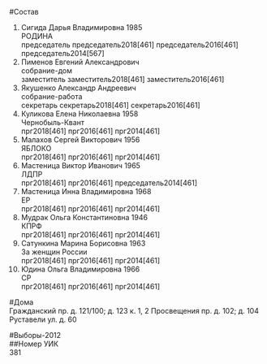 #Состав  
1. Сигида Дарья Владимировна 1985  
    РОДИНА  
    председатель председатель2018[461] председатель2016[461] председатель2014[567]  
2. Пименов Евгений Александрович  
    собрание-дом  
    заместитель заместитель2018[461] заместитель2016[461]  
3. Якушенко Александр Андреевич  
    собрание-работа  
    секретарь секретарь2018[461] секретарь2016[461]  
4. Куликова Елена Николаевна 1958  
    Чернобыль-Квант  
    прг2018[461] прг2016[461] прг2014[461]  
5. Малахов Сергей Викторович 1956  
    ЯБЛОКО  
    прг2018[461] прг2016[461] прг2014[461]  
6. Мастеница Виктор Иванович 1965  
    ЛДПР  
    прг2018[461] прг2016[461] председатель2014[461]  
7. Мастеница Инна Владимировна 1968  
    ЕР  
    прг2018[461] прг2016[461] прг2014[461]  
8. Мудрак Ольга Константиновна 1946  
    КПРФ  
    прг2018[461] прг2016[461] прг2014[461]  
9. Сатункина Марина Борисовна 1963  
    За женщин России  
    прг2018[461] прг2016[461] прг2014[461]  
10. Юдина Ольга Владимировна 1966  
    СР  
    прг2018[461] прг2016[461] прг2014[461]  
  
#Дома  
Гражданский пр. д. 121/100; д. 123 к. 1, 2 Просвещения пр. д. 102; д. 104 Руставели ул. д. 60  
  
#Выборы-2012  
##Номер УИК  
381  
